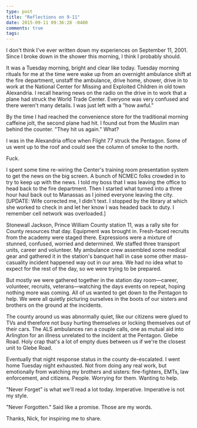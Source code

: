 ```yaml
---
type: post
title: "Reflections on 9-11"
date: 2015-09-11 09:36:28 -0400
comments: true
tags:
---
```


I don't think I've ever written down my experiences on September 11, 2001. Since
I broke down in the shower this morning, I think I probably should.

<!--more-->

It was a Tuesday morning, bright and clear like today. Tuesday morning rituals
for me at the time were wake up from an overnight ambulance shift at the fire
department, unstaff the ambulance, drive home, shower, drive in to work at the
National Center for Missing and Exploited Children in old town Alexandria. I
recall hearing news on the radio on the drive in to work that a plane had struck
the World Trade Center. Everyone was very confused and there weren't many
details. I was just left with a "how awful."

By the time I had reached the convenience store for the traditional morning
caffeine jolt, the second plane had hit. I found out from the Muslim man behind
the counter. "They hit us again." What?

I was in the Alexandria office when Flight 77 struck the Pentagon. Some of us
went up to the roof and could see the column of smoke to the north.

Fuck.

I spent some time re-wiring the Center's training room presentation system to
get the news on the big screen. A bunch of NCMEC folks crowded in to try to keep
up with the news. I told my boss that I was leaving the office to head back to
the fire department. Then I started what turned into a three hour haul back out
to Manassas as I joined everyone leaving the city.  [UPDATE: Wife corrected me,
I didn't text. I stopped by the library at which she worked to check in and let
her know I was headed back to duty. I remember cell network was overloaded.]

Stonewall Jackson, Prince William County station 11, was a rally site for County
resources that day. Equipment was brought in. Fresh-faced recruits from the
academy were staged there. Expressions were a mixture of stunned, confused,
worried and determined. We staffed three transport units, career and volunteer.
My ambulance crew assembled some medical gear and gathered it in the station's
banquet hall in case some other mass-casuality incident happened way out in our
area. We had no idea what to expect for the rest of the day, so we were trying
to be prepared.

But mostly we were gathered together in the station day room—career, volunteer,
recruits, veterans—watching the days events on repeat, hoping nothing more was
coming. All of us wanted to get down to the Pentagon to help. We were all
quietly picturing ourselves in the boots of our sisters and brothers on the
ground at the incidents.

The county around us was abnormally quiet, like our citizens were glued to TVs
and therefore not busy hurting themselves or locking themselves out of their
cars. The ALS ambulances ran a couple calls, one as mutual aid into Arlington
for an illness unrelated to the incident at the Pentagon. Glebe Road. Holy crap
that's a lot of empty dues between us if we're the closest unit to Glebe Road.

Eventually that night response status in the county de-escalated. I went home
Tuesday night exhausted. Not from doing any real work, but emotionally from
watching my brothers and sisters: fire-fighters, EMTs, law enforcement, and
citizens. People. Worrying for them. Wanting to help.

"Never Forget" is what we'll read a lot today. Imperative. Imperative is not my
style.

"Never Forgotten." Said like a promise. Those are my words.

Thanks, Nick, for inspiring me to share.
